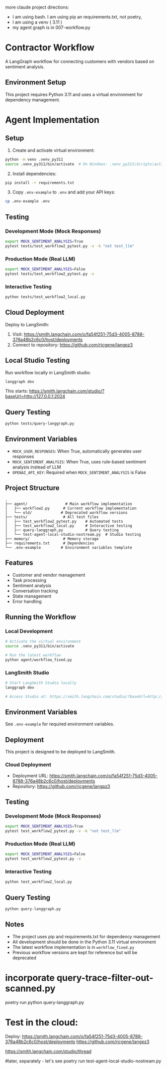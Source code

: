 more claude project directions:
- I am using bash.  I am using pip an requirements.txt, not poetry,
- I am using a venv ( 3.11 )
- my agent graph is in 007-workflow.py


# Contractor Workflow

A LangGraph workflow for connecting customers with vendors based on sentiment analysis.

## Environment Setup

This project requires Python 3.11 and uses a virtual environment for dependency management.

# Agent Implementation

## Setup

1. Create and activate virtual environment:
```bash
python -m venv .venv_py311
source .venv_py311/bin/activate  # On Windows: .venv_py311\Scripts\activate
```

2. Install dependencies:
```bash
pip install -r requirements.txt
```

3. Copy `.env-example` to `.env` and add your API keys:
```bash
cp .env-example .env
```

## Testing

### Development Mode (Mock Responses)
```bash
export MOCK_SENTIMENT_ANALYSIS=True
pytest tests/test_workflow2_pytest.py -v -k "not test_llm"
```

### Production Mode (Real LLM)
```bash
export MOCK_SENTIMENT_ANALYSIS=False
pytest tests/test_workflow2_pytest.py -v
```

### Interactive Testing
```bash
python tests/test_workflow2_local.py
```

## Cloud Deployment

Deploy to LangSmith:
1. Visit: https://smith.langchain.com/o/fa54f251-75d3-4005-8788-376a48b2c6c0/host/deployments
2. Connect to repository: https://github.com/ricgene/langpz3

## Local Studio Testing

Run workflow locally in LangSmith studio:
```bash
langgraph dev
```
This starts: https://smith.langchain.com/studio/?baseUrl=http://127.0.0.1:2024

## Query Testing
```bash
python tests/query-langgraph.py
```

## Environment Variables

- `MOCK_USER_RESPONSES`: When True, automatically generates user responses
- `MOCK_SENTIMENT_ANALYSIS`: When True, uses rule-based sentiment analysis instead of LLM
- `OPENAI_API_KEY`: Required when `MOCK_SENTIMENT_ANALYSIS` is False

## Project Structure

```
.
├── agent/                 # Main workflow implementation
│   ├── workflow2.py      # Current workflow implementation
│   └── old/             # Deprecated workflow versions
├── tests/                # All test files
│   ├── test_workflow2_pytest.py    # Automated tests
│   ├── test_workflow2_local.py     # Interactive testing
│   ├── query-langgraph.py          # Query testing
│   └── test-agent-local-studio-nostream.py  # Studio testing
├── memory/               # Memory storage
├── requirements.txt      # Dependencies
└── .env-example         # Environment variables template
```

## Features

- Customer and vendor management
- Task processing
- Sentiment analysis
- Conversation tracking
- State management
- Error handling

## Running the Workflow

### Local Development
```bash
# Activate the virtual environment
source .venv_py311/bin/activate

# Run the latest workflow
python agent/workflow_fixed.py
```

### LangSmith Studio
```bash
# Start LangSmith Studio locally
langgraph dev

# Access Studio at: https://smith.langchain.com/studio/?baseUrl=http://127.0.0.1:2024
```

## Environment Variables

See `.env-example` for required environment variables.

## Deployment

This project is designed to be deployed to LangSmith.

### Cloud Deployment
- Deployment URL: https://smith.langchain.com/o/fa54f251-75d3-4005-8788-376a48b2c6c0/host/deployments
- Repository: https://github.com/ricgene/langpz3

## Testing

### Development Mode (Mock Responses)
```bash
export MOCK_SENTIMENT_ANALYSIS=True
pytest test_workflow2_pytest.py -v -k "not test_llm"
```

### Production Mode (Real LLM)
```bash
export MOCK_SENTIMENT_ANALYSIS=False
pytest test_workflow2_pytest.py -v
```

### Interactive Testing
```bash
python test_workflow2_local.py
```

## Query Testing
```bash
python query-langgraph.py
```

## Notes

- The project uses pip and requirements.txt for dependency management
- All development should be done in the Python 3.11 virtual environment
- The latest workflow implementation is in `workflow_fixed.py`
- Previous workflow versions are kept for reference but will be deprecated

# incorporate query-trace-filter-out-scanned.py
poetry run python query-langgraph.py

# Test in the cloud:
Deploy:
   https://smith.langchain.com/o/fa54f251-75d3-4005-8788-376a48b2c6c0/host/deployments
   https://github.com/ricgene/langpz3

https://smith.langchain.com/studio/thread


#later, separately - let's see
poetry run test-agent-local-studio-nostream.py